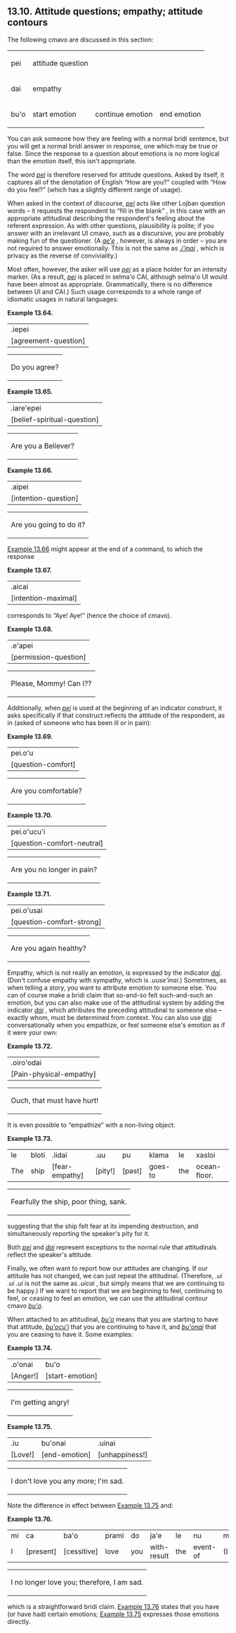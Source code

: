 <a id="section-questions-empathy-contours"></a>13.10. <a id="c13s10"></a>Attitude questions; empathy; attitude contours
-----------------------------------------------------------------------------------------------------------------------

The following cmavo are discussed in this section:

<table class="cmavo-list"><colgroup></colgroup><tbody><tr class="cmavo-entry"><td class="cmavo"><p class="cmavo">pei</p></td><td class="attitudinal-scale-sai"><p class="attitudinal-scale-sai">attitude question</p></td></tr><tr class="cmavo-entry"><td class="cmavo"><p class="cmavo">dai</p></td><td class="attitudinal-scale-sai"><p class="attitudinal-scale-sai">empathy</p></td></tr><tr class="cmavo-entry"><td class="cmavo"><p class="cmavo">bu'o</p></td><td class="attitudinal-scale-sai"><p class="attitudinal-scale-sai">start emotion</p></td><td class="attitudinal-scale-cuhi"><p class="attitudinal-scale-cuhi">continue emotion</p></td><td class="attitudinal-scale-nai"><p class="attitudinal-scale-nai">end emotion</p></td></tr></tbody></table>

You can ask someone how they are feeling with a normal bridi sentence, but you will get a normal bridi answer in response, one which may be true or false. Since the response to a question about emotions is no more logical than the emotion itself, this isn't appropriate.

<a id="id-1.14.12.5.1" class="indexterm"></a>The word _<a id="id-1.14.12.5.2.1" class="indexterm"></a>[_pei_](../go01#valsi-pei)_ is therefore reserved for attitude questions. Asked by itself, it captures all of the denotation of English “How are you?” coupled with “How do you feel?” (which has a slightly different range of usage).

<a id="id-1.14.12.6.1" class="indexterm"></a>When asked in the context of discourse, _<a id="id-1.14.12.6.2.1" class="indexterm"></a>[_pei_](../go01#valsi-pei)_ acts like other Lojban question words – it requests the respondent to “fill in the blank” , in this case with an appropriate attitudinal describing the respondent's feeling about the referent expression. As with other questions, plausibility is polite; if you answer with an irrelevant UI cmavo, such as a discursive, you are probably making fun of the questioner. (A _<a id="id-1.14.12.6.4.1" class="indexterm"></a>[_ge'e_](../go01#valsi-gehe)_ , however, is always in order – you are not required to answer emotionally. This is not the same as _<a id="id-1.14.12.6.5.1" class="indexterm"></a>[_.i'inai_](../go01#valsi-ihinai)_ , which is privacy as the reverse of conviviality.)

<a id="id-1.14.12.7.1" class="indexterm"></a>Most often, however, the asker will use _<a id="id-1.14.12.7.2.1" class="indexterm"></a>[_pei_](../go01#valsi-pei)_ as a place holder for an intensity marker. (As a result, _<a id="id-1.14.12.7.3.1" class="indexterm"></a>[_pei_](../go01#valsi-pei)_ is placed in selma'o CAI, although selma'o UI would have been almost as appropriate. Grammatically, there is no difference between UI and CAI.) Such usage corresponds to a whole range of idiomatic usages in natural languages:

<div class="interlinear-gloss-example example">
<a id="example-random-id-qfXT"></a>

**Example 13.64. <a id="c13e10d1"></a>** 

<table class="interlinear-gloss"><colgroup></colgroup><tbody><tr class="jbo"><td>.iepei</td></tr><tr class="gloss"><td>[agreement-question]</td></tr></tbody></table>

<table class="interlinear-gloss"><tbody><tr class="para"><td colspan="12321"><p class="natlang">Do you agree?</p></td></tr></tbody></table>

</div>  
<div class="interlinear-gloss-example example">
<a id="example-random-id-qfyA"></a>

**Example 13.65. <a id="c13e10d2"></a>** 

<table class="interlinear-gloss"><colgroup></colgroup><tbody><tr class="jbo"><td>.iare'epei</td></tr><tr class="gloss"><td>[belief-spiritual-question]</td></tr></tbody></table>

<table class="interlinear-gloss"><tbody><tr class="para"><td colspan="12321"><p class="natlang">Are you a Believer?</p></td></tr></tbody></table>

</div>  
<div class="interlinear-gloss-example example">
<a id="example-random-id-qFYC"></a>

**Example 13.66. <a id="c13e10d3"></a>** 

<table class="interlinear-gloss"><colgroup></colgroup><tbody><tr class="jbo"><td>.aipei</td></tr><tr class="gloss"><td>[intention-question]</td></tr></tbody></table>

<table class="interlinear-gloss"><tbody><tr class="para"><td colspan="12321"><p class="natlang">Are you going to do it?</p></td></tr></tbody></table>

</div>  

[Example 13.66](../section-questions-empathy-contours#example-random-id-qFYC) might appear at the end of a command, to which the response

<div class="interlinear-gloss-example example">
<a id="example-random-id-sKmg"></a>

**Example 13.67. <a id="c13e10d4"></a>** 

<table class="interlinear-gloss"><colgroup></colgroup><tbody><tr class="jbo"><td>.aicai</td></tr><tr class="gloss"><td>[intention-maximal]</td></tr></tbody></table>

</div>  

corresponds to “Aye! Aye!” (hence the choice of cmavo).

<div class="interlinear-gloss-example example">
<a id="example-random-id-ugFH"></a>

**Example 13.68. <a id="c13e10d5"></a>** 

<table class="interlinear-gloss"><colgroup></colgroup><tbody><tr class="jbo"><td>.e'apei</td></tr><tr class="gloss"><td>[permission-question]</td></tr></tbody></table>

<table class="interlinear-gloss"><tbody><tr class="para"><td colspan="12321"><p class="natlang">Please, Mommy! Can I??</p></td></tr></tbody></table>

</div>  

<a id="id-1.14.12.15.1" class="indexterm"></a>Additionally, when _<a id="id-1.14.12.15.2.1" class="indexterm"></a>[_pei_](../go01#valsi-pei)_ is used at the beginning of an indicator construct, it asks specifically if that construct reflects the attitude of the respondent, as in (asked of someone who has been ill or in pain):

<div class="interlinear-gloss-example example">
<a id="example-random-id-qFYU"></a>

**Example 13.69. <a id="c13e10d6"></a>** 

<table class="interlinear-gloss"><colgroup></colgroup><tbody><tr class="jbo"><td>pei.o'u</td></tr><tr class="gloss"><td>[question-comfort]</td></tr></tbody></table>

<table class="interlinear-gloss"><tbody><tr class="para"><td colspan="12321"><p class="natlang">Are you comfortable?</p></td></tr></tbody></table>

</div>  
<div class="interlinear-gloss-example example">
<a id="example-random-id-qfzc"></a>

**Example 13.70. <a id="c13e10d7"></a>** 

<table class="interlinear-gloss"><colgroup></colgroup><tbody><tr class="jbo"><td>pei.o'ucu'i</td></tr><tr class="gloss"><td>[question-comfort-neutral]</td></tr></tbody></table>

<table class="interlinear-gloss"><tbody><tr class="para"><td colspan="12321"><p class="natlang">Are you no longer in pain?</p></td></tr></tbody></table>

</div>  
<div class="interlinear-gloss-example example">
<a id="example-random-id-qFzH"></a>

**Example 13.71. <a id="c13e10d8"></a>** 

<table class="interlinear-gloss"><colgroup></colgroup><tbody><tr class="jbo"><td>pei.o'usai</td></tr><tr class="gloss"><td>[question-comfort-strong]</td></tr></tbody></table>

<table class="interlinear-gloss"><tbody><tr class="para"><td colspan="12321"><p class="natlang">Are you again healthy?</p></td></tr></tbody></table>

</div>  

<a id="id-1.14.12.19.1" class="indexterm"></a><a id="id-1.14.12.19.2" class="indexterm"></a><a id="id-1.14.12.19.3" class="indexterm"></a>Empathy, which is not really an emotion, is expressed by the indicator _<a id="id-1.14.12.19.4.1" class="indexterm"></a>[_dai_](../go01#valsi-dai)_. (Don't confuse empathy with sympathy, which is _<a id="id-1.14.12.19.5.1" class="indexterm"></a>.uuse'inai_.) Sometimes, as when telling a story, you want to attribute emotion to someone else. You can of course make a bridi claim that so-and-so felt such-and-such an emotion, but you can also make use of the attitudinal system by adding the indicator _<a id="id-1.14.12.19.6.1" class="indexterm"></a>[_dai_](../go01#valsi-dai)_ , which attributes the preceding attitudinal to someone else – exactly whom, must be determined from context. You can also use _<a id="id-1.14.12.19.7.1" class="indexterm"></a>[_dai_](../go01#valsi-dai)_ conversationally when you empathize, or feel someone else's emotion as if it were your own:

<div class="interlinear-gloss-example example">
<a id="example-random-id-Ny8w"></a>

**Example 13.72. <a id="c13e10d9"></a><a id="id-1.14.12.20.1.2" class="indexterm"></a>** 

<table class="interlinear-gloss"><colgroup></colgroup><tbody><tr class="jbo"><td>.oiro'odai</td></tr><tr class="gloss"><td>[Pain-physical-empathy]</td></tr></tbody></table>

<table class="interlinear-gloss"><tbody><tr class="para"><td colspan="12321"><p class="natlang">Ouch, that must have hurt!</p></td></tr></tbody></table>

</div>  

It is even possible to “empathize” with a non-living object:

<div class="interlinear-gloss-example example">
<a id="example-random-id-M7Xf"></a>

**Example 13.73. <a id="c13e10d10"></a><a id="id-1.14.12.22.1.2" class="indexterm"></a>** 

<table class="interlinear-gloss"><colgroup></colgroup><tbody><tr class="jbo"><td>le</td><td>bloti</td><td>.iidai</td><td>.uu</td><td>pu</td><td>klama</td><td>le</td><td>xasloi</td></tr><tr class="gloss"><td>The</td><td>ship</td><td>[fear-empathy]</td><td>[pity!]</td><td>[past]</td><td>goes-to</td><td>the</td><td>ocean-floor.</td></tr></tbody></table>

<table class="interlinear-gloss"><tbody><tr class="para"><td colspan="12321"><p class="natlang">Fearfully the ship, poor thing, sank.</p></td></tr></tbody></table>

</div>  

suggesting that the ship felt fear at its impending destruction, and simultaneously reporting the speaker's pity for it.

<a id="id-1.14.12.24.1" class="indexterm"></a><a id="id-1.14.12.24.2" class="indexterm"></a>Both _<a id="id-1.14.12.24.3.1" class="indexterm"></a>[_pei_](../go01#valsi-pei)_ and _<a id="id-1.14.12.24.4.1" class="indexterm"></a>[_dai_](../go01#valsi-dai)_ represent exceptions to the normal rule that attitudinals reflect the speaker's attitude.

<a id="id-1.14.12.25.1" class="indexterm"></a><a id="id-1.14.12.25.2" class="indexterm"></a><a id="id-1.14.12.25.3" class="indexterm"></a><a id="id-1.14.12.25.4" class="indexterm"></a><a id="id-1.14.12.25.5" class="indexterm"></a>Finally, we often want to report how our attitudes are changing. If our attitude has not changed, we can just repeat the attitudinal. (Therefore, _<a id="id-1.14.12.25.6.1" class="indexterm"></a>.ui .ui .ui_ is not the same as _<a id="id-1.14.12.25.7.1" class="indexterm"></a>.uicai_ , but simply means that we are continuing to be happy.) If we want to report that we are beginning to feel, continuing to feel, or ceasing to feel an emotion, we can use the attitudinal contour cmavo _<a id="id-1.14.12.25.8.1" class="indexterm"></a>[_bu'o_](../go01#valsi-buho)_.

When attached to an attitudinal, _<a id="id-1.14.12.26.1.1" class="indexterm"></a>[_bu'o_](../go01#valsi-buho)_ means that you are starting to have that attitude, _<a id="id-1.14.12.26.2.1" class="indexterm"></a>[_bu'ocu'i_](../go01#valsi-buhocuhi)_ that you are continuing to have it, and _<a id="id-1.14.12.26.3.1" class="indexterm"></a>[_bu'onai_](../go01#valsi-buhonai)_ that you are ceasing to have it. Some examples:

<div class="interlinear-gloss-example example">
<a id="example-random-id-qfzq"></a>

**Example 13.74. <a id="c13e10d11"></a>** 

<table class="interlinear-gloss"><colgroup></colgroup><tbody><tr class="jbo"><td>.o'onai</td><td>bu'o</td></tr><tr class="gloss"><td>[Anger!]</td><td>[start-emotion]</td></tr></tbody></table>

<table class="interlinear-gloss"><tbody><tr class="para"><td colspan="12321"><p class="natlang">I'm getting angry!</p></td></tr></tbody></table>

</div>  
<div class="interlinear-gloss-example example">
<a id="example-random-id-qg0p"></a>

**Example 13.75. <a id="c13e10d12"></a>** 

<table class="interlinear-gloss"><colgroup></colgroup><tbody><tr class="jbo"><td>.iu</td><td>bu'onai</td><td>.uinai</td></tr><tr class="gloss"><td>[Love!]</td><td>[end-emotion]</td><td>[unhappiness!]</td></tr></tbody></table>

<table class="interlinear-gloss"><tbody><tr class="para"><td colspan="12321"><p class="natlang">I don't love you any more; I'm sad.</p></td></tr></tbody></table>

</div>  

Note the difference in effect between [Example 13.75](../section-questions-empathy-contours#example-random-id-qg0p) and:

<div class="interlinear-gloss-example example">
<a id="example-random-id-6EiY"></a>

**Example 13.76. <a id="c13e10d13"></a>** 

<table class="interlinear-gloss"><colgroup></colgroup><tbody><tr class="jbo"><td>mi</td><td>ca</td><td>ba'o</td><td>prami</td><td>do</td><td>ja'e</td><td>le</td><td>nu</td><td>mi</td><td>badri</td></tr><tr class="gloss"><td>I</td><td>[present]</td><td>[cessitive]</td><td>love</td><td>you</td><td>with-result</td><td>the</td><td>event-of</td><td>(I</td><td>am-sad).</td></tr></tbody></table>

<table class="interlinear-gloss"><tbody><tr class="para"><td colspan="12321"><p class="natlang">I no longer love you; therefore, I am sad.</p></td></tr></tbody></table>

</div>  

which is a straightforward bridi claim. [Example 13.76](../section-questions-empathy-contours#example-random-id-6EiY) states that you have (or have had) certain emotions; [Example 13.75](../section-questions-empathy-contours#example-random-id-qg0p) expresses those emotions directly.